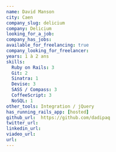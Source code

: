 ```yaml
---
name: David Manson
city: Caen
company_slug: delicium
company: Delicium
looking_for_a_job:
company_has_jobs:
available_for_freelancing: true
company_looking_for_freelancer:
years: 1 à 2 ans
skills:
  Ruby on Rails: 3
  Git: 2
  Sinatra: 1
  Devise: 3
  SASS / Compass: 3
  CoffeeScript: 3
  NoSQL: 1
other_tools: Integration / jQuery
has_running_rails_app: [hosted]
github_url:  https://github.com/dadipaq
twitter_url:
linkedin_url:
viadeo_url:
url:
---
```

